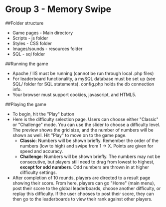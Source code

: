 # Group 3 - Memory Swipe


##Folder structure

* Game pages - Main directory
* Scripts - js folder
* Styles - CSS folder
* Images/sounds - resources folder
* SQL - sql folder


##Running the game

* Apache / IIS must be running (cannot be run through local .php files)
* For leaderboard functionality, a mySQL database must be set up (see SQL/ folder for SQL statements). config.php holds the db connection info.
* Your browser must support cookies, javascript, and HTML5.

##Playing the game

* To begin, hit the "Play" button
* Here is the difficulty selection page. Users can choose either "Classic" or "Challenge" mode. You can use the slider to choose a difficulty level. The preview shows the grid size, and the number of numbers will be shown as well. Hit "Play" to move on to the game page.
  * **Classic**: Numbers will be shown briefly. Remember the order of the numbers (low to high) and swipe from 1 -> X. Points are given for speed and accuracy.
  * **Challenge**: Numbers will be shown briefly. The numbers may not be consecutive, but players still need to drag from lowest to highest, **except for odd numbers**. Odd numbers are thrown in at higher difficulty settings.
* After completion of 10 rounds, players are directed to a result page showing their score. From here, players can go "Home" (main menu), post their score to the global leaderboards, choose another difficulty, or replay this difficulty. If the user chooses to post their score, they can then go to the leaderboards to view their rank against other players.
